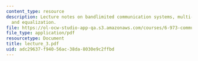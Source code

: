 ```yaml
---
content_type: resource
description: Lecture notes on bandlimited communication systems, multi-tone systems,
  and equalization.
file: https://ol-ocw-studio-app-qa.s3.amazonaws.com/courses/6-973-communication-system-design-spring-2006/adc29637f94056ac38da8030e9c2ffbd_lecture_3.pdf
file_type: application/pdf
resourcetype: Document
title: lecture_3.pdf
uid: adc29637-f940-56ac-38da-8030e9c2ffbd
---
```


